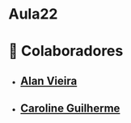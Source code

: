 # Aula22
# 👥 Colaboradores

- ## [Alan Vieira](https://github.com/alansanvieira)
- ## [Caroline Guilherme](https://github.com/Caroline-githubb)

